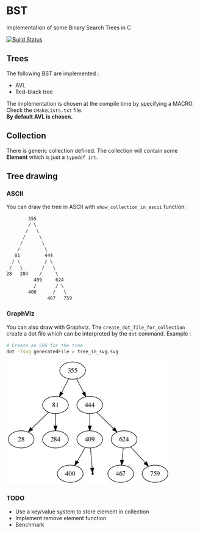 # BST
Implementation of some Binary Search Trees in C

[![Build Status](https://travis-ci.org/haidaraM/bst.svg?branch=master)](https://travis-ci.org/haidaraM/bst)

## Trees
The following BST are implemented : 
 - AVL
 - Red–black tree

The implementation is chosen at the compile time by specifying a MACRO. Check the `CMakeLists.txt` file.    
**By default AVL is chosen.** 

## Collection
There is generic collection defined. The collection will contain some **Element** which is just a `typedef int`.

## Tree drawing
### ASCII
You can draw the tree in ASCII with `show_collection_in_ascii` function:
```
        355
        / \
       /   \
      /     \
     /       \
    /         \
   81         444
  / \         / \
 /   \       /   \
28   284    /     \
          409     624
          /       / \
        400      /   \
               467   759
```

### GraphViz
You can also draw with Graphviz. The `create_dot_file_for_collection` create a dot file which can be interpreted by the
`dot` command. Example :  
```bash
# Create an SVG for the tree
dot -Tsvg generatedFile > tree_in_svg.svg
```
![tree_png](tree.png)

### TODO
 - Use a key/value system to store element in collection
 - Implement remove element function
 - Benchmark
 
